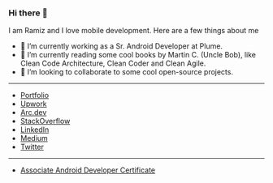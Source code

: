 ### Hi there 👋 

I am Ramiz and I love mobile development. Here are a few things about me

- 🔭 I’m currently working as a Sr. Android Developer at Plume.
- 🌱 I’m currently reading some cool books by Martin C. (Uncle Bob), like Clean Code Architecture, Clean Coder and Clean Agile.
- 👯 I’m looking to collaborate to some cool open-source projects.

--------------

- [Portfolio](http://informramiz.github.io/) 
- [Upwork](https://www.upwork.com/o/profiles/users/~019fe875b898e86fdc/) 
- [Arc.dev](https://arc.dev/@ramizraja) 
- [StackOverflow](https://stackoverflow.com/users/1703824/ramiz)
- [LinkedIn](https://www.linkedin.com/in/ramiz-raja/) 
- [Medium](https://medium.com/@informramiz) 
- [Twitter](https://twitter.com/informramiz)

--------------

- [Associate Android Developer Certificate](https://www.credential.net/604caab4-581d-4582-bbc1-fd788081f62a?key)


